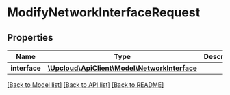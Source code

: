 # ModifyNetworkInterfaceRequest

## Properties
Name | Type | Description | Notes
------------ | ------------- | ------------- | -------------
**interface** | [**\Upcloud\ApiClient\Model\NetworkInterface**](NetworkInterface.md) |  | [optional] 

[[Back to Model list]](../../README.md#documentation-of-the-models) [[Back to API list]](../../README.md#documentation) [[Back to README]](../../README.md)


